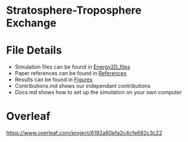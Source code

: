 # Stratosphere-Troposphere Exchange

# File Details
- Simulation files can be found in [Energy2D_files](https://github.com/lmcfadd6/GroupProjSTE/tree/main/Energy2D_Files)
- Paper references can be found in [References](https://github.com/lmcfadd6/GroupProjSTE/tree/main/References)
- Results can be found in [Figures](https://github.com/lmcfadd6/GroupProjSTE/tree/main/Figures)
- Contributions.md shows our independant contributions
- Docs.md shows how to set up the simulation on your own computer

# Overleaf
https://www.overleaf.com/project/6192a80efa2c4cfe682c3c22
